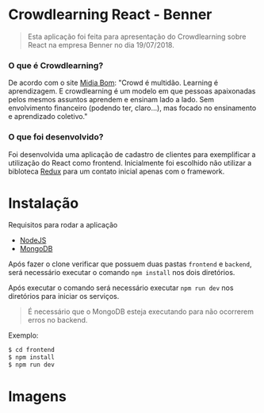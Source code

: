 # Crowdlearning React - Benner

>Esta aplicação foi feita para apresentação do Crowdlearning sobre React na empresa Benner no dia 19/07/2018.


### O que é Crowdlearning?
De acordo com o site  [Midia Bom](http://midiaboom.com.br/empreendedorismo/voce-sabe-o-que-e-crowdlearning/):
"Crowd é multidão. Learning é aprendizagem. E crowdlearning é um modelo em que pessoas apaixonadas pelos mesmos assuntos aprendem e ensinam lado a lado. Sem envolvimento financeiro (podendo ter, claro…), mas focado no ensinamento e aprendizado coletivo."

### O que foi desenvolvido?
Foi desenvolvida uma aplicação de cadastro de clientes para exemplificar a utilização do React como frontend. Inicialmente foi escolhido não utilizar a bibloteca [Redux](https://redux.js.org/) para um contato inicial apenas com o framework.


# Instalação
Requisitos para rodar a aplicação
- [NodeJS](https://nodejs.org/en/)
- [MongoDB](https://www.mongodb.com/)

Após fazer o clone verificar que possuem duas pastas `frontend` e `backend`, 
será necessário executar o comando `npm install` nos dois diretórios.

Após executar o comando será necessário executar `npm run dev` nos diretórios para iniciar os serviços.

> É necessário que o MongoDB esteja executando para não ocorrerem erros no backend.

Exemplo:
```sh
$ cd frontend
$ npm install
$ npm run dev
```

# Imagens